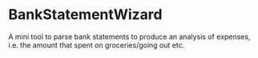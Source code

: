 # BankStatementWizard
A mini tool to parse bank statements to produce an analysis of expenses, i.e. the amount that spent on groceries/going out etc.
